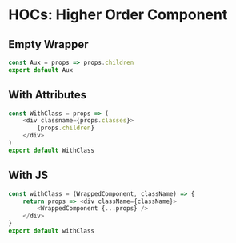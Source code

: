 # HOCs: Higher Order Component

## Empty Wrapper
```javascript
const Aux = props => props.children
export default Aux
```

## With Attributes
```javascript
const WithClass = props => (
    <div classname={props.classes}>
        {props.children}
    </div>
)
export default WithClass
```

## With JS 
```javascript
const withClass = (WrappedComponent, className) => {
    return props => <div className={className}>
        <WrappedComponent {...props} />
    </div>
}
export default withClass
```
